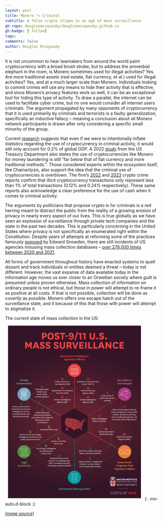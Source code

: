 ```yaml
---
layout: post
title: Monero != Criminal
subtitle: A false crypto stigma in an age of mass surveillance
gh-repo: douglasmcsqueaky/douglasmcsqueaky.github.io
gh-badge: [ follow]
tags:
comments: false
author: Douglas McSqueaky
---
```

It is not uncommon to hear lawmakers from around the world paint cryptocurrency with a broad brush stroke, but to address the proverbial elephant in the room, is Monero sometimes used for illegal activities? Yes. Are more traditional assets (real estate, fiat currency, et al.) used for illegal activities? Yes, and at a much larger scale than Monero. Individuals looking to commit crimes will use any means to hide their activity that is effective, and since Monero’s privacy features work so well, it can be an exceptional tool for hiding this type of activity. To draw a parallel, the internet can be used to facilitate cyber crime, but no one would consider all internet users criminals. The argument propagated by many opponents of cryptocurrency that it is used primarily by criminals and terrorists is a faulty generalization, specifically an inductive fallacy – meaning a conclusion about all Monero network participants is drawn after only considering a specific small minority of the group. 

Current [research](https://www.cato.org/blog/overstating-crypto-crime-wont-lead-sound-policy) suggests that even if we were to intentionally inflate statistics regarding the use of cryptocurrency in criminal activity, it would still only account for 0.2% of global GDP. A 2022 [study](https://home.treasury.gov/system/files/136/2022-National-Money-Laundering-Risk-Assessment.pdf) from the US Treasury Department also states the use of cryptocurrencies like Monero for money laundering is still “far below that of fiat currency and more traditional methods.”. Those considered experts within the ecosystem itself, like Chainanlysis, also support the idea that the criminal use of cryptocurrencies is overblown. The firm’s [2022](https://go.chainalysis.com/2022-Crypto-Crime-Report.html) and [2023](https://blog.chainalysis.com/reports/2023-crypto-crime-report-introduction/) crypto crime reports confirm that illicit cryptocurrency transactions only represent less than 1% of total transactions (0.12% and 0.24% respectively). These same reports also acknowledge a clear preference for the use of cash when it comes to criminal activity. 

The arguments by politicians that propose crypto is for criminals is a red herring meant to distract the public from the reality of a growing erosion of privacy in nearly every aspect of our lives. This is true globally as we have seen an explosion of surveillance through private tech companies and the state in the past two decades. This is particularly concerning in the United States where privacy is not specifically an enumerated right within the Constitution. Despite years of attempts at reforming some of the practices famously [exposed](https://www.theguardian.com/world/2013/jun/06/us-tech-giants-nsa-data) by Edward Snowden, there are still incidents of US agencies misusing mass collection databases – [over 278,000 times between 2020 and 2021](https://watson.brown.edu/costsofwar/files/cow/imce/papers/2023/Surveillance%20Report%202023%20.pdf). 

All forms of government throughout history have enacted systems to quell dissent and track individuals or entities deemed a threat – today is not different. However, the vast expanse of data available today in the information age moves us ever closer to an Orwellian society where guilt is presumed unless proven otherwise. Mass collection of  information on ordinary people is not ethical, but those in power will attempt to re-frame it as positive at all costs. If that is not possible, collection will be done as covertly as possible. Monero offers one escape hatch out of the surveillance state, and it because of this that those with power will attempt to stigmatize it. 

The current state of mass collection in the US: 

![](/assets/img/masscollection.png){: .mx-auto.d-block :}

[*image source*](https://watson.brown.edu/costsofwar/files/cow/imce/papers/2023/Surveillance%20Report%202023%20.pdf))
